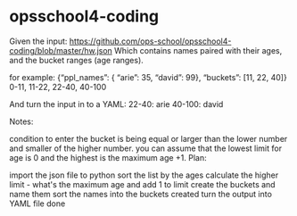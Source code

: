 # opsschool4-coding

Given the input: https://github.com/ops-school/opsschool4-coding/blob/master/hw.json Which contains names paired with their ages, and the bucket ranges (age ranges).

for example: {“ppl_names”: { “arie”: 35, “david”: 99}, “buckets”: [11, 22, 40]} 0-11, 11-22, 22-40, 40-100

And turn the input in to a YAML: 22-40: arie 40-100: david

Notes:

condition to enter the bucket is being equal or larger than the lower number and smaller of the higher number.
you can assume that the lowest limit for age is 0 and the highest is the maximum age +1.
Plan:

import the json file to python
sort the list by the ages
calculate the higher limit - what's the maximum age and add 1 to limit
create the buckets and name them
sort the names into the buckets created
turn the output into YAML file
done

